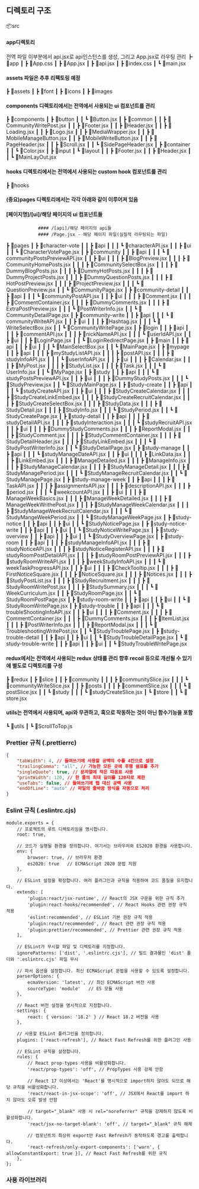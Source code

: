 ## 디렉토리 구조

📦src

#### app디렉토리

전역 파일 이부분에서 api.jsx로 api인스턴스를 생성, 그리고 App.jsx로 라우팅 관리
┣ 📂app
┃ ┣ 📜App.css
┃ ┣ 📜App.jsx
┃ ┣ 📜api.jsx
┃ ┣ 📜index.css
┃ ┗ 📜main.jsx

#### assets 파일은 추후 리팩토링 예정

┣ 📂assets
┃ ┣ 📂font
┃ ┣ 📂icons
┃ ┣ 📂images

#### components 디렉토리에서는 전역에서 사용되는 ui 컴포넌트를 관리

┣ 📂components
┃ ┣ 📂button
┃ ┃ ┗ 📜Button.jsx
┃ ┣ 📂common
┃ ┃ ┣ 📜CommunityWritePost.jsx
┃ ┃ ┣ 📜Footer.jsx
┃ ┃ ┣ 📜Header.jsx
┃ ┃ ┣ 📜Loading.jsx
┃ ┃ ┣ 📜Logo.jsx
┃ ┃ ┣ 📜MediaWrapper.jsx
┃ ┃ ┣ 📜MobileManageButton.jsx
┃ ┃ ┣ 📜MobileWriteButton.jsx
┃ ┃ ┣ 📜PageHeader.jsx
┃ ┃ ┣ 📜Scroll.jsx
┃ ┃ ┗ 📜SidePageHeader.jsx
┃ ┣ 📂container
┃ ┃ ┗ 📜Color.jsx
┃ ┣ 📂input
┃ ┗ 📂layout
┃ ┃ ┣ 📜Footer.jsx
┃ ┃ ┣ 📜Header.jsx
┃ ┃ ┗ 📜MainLayOut.jsx

#### hooks 디렉토리에서는 전역에서 사용되는 custom hook 컴포넌트를 관리

┣ 📂hooks

#### (중요)pages 디렉토리에서는 각각 아래와 같이 이루어져 있음

#### [페이지명]/[ui]/해당 페이지의 ui 컴포넌트들

    			#### /[api]/해당 페이지의 api들
    			#### /Page.jsx - 해당 페이지 파일(실질적 라우팅되는 파일)

┣ 📂pages
┃ ┣ 📂character-vote
┃ ┃ ┣ 📂api
┃ ┃ ┃ ┗ 📜characterAPI.jsx
┃ ┃ ┣ 📂ui
┃ ┃ ┗ 📜CharacterVotePage.jsx
┃ ┣ 📂community
┃ ┃ ┣ 📂api
┃ ┃ ┃ ┗ 📜communityPostsPreviewAPI.jsx
┃ ┃ ┣ 📂ui
┃ ┃ ┃ ┣ 📜BlogPreview.jsx
┃ ┃ ┃ ┣ 📜CommunityHomePosts.jsx
┃ ┃ ┃ ┣ 📜CommunitySelectBox.jsx
┃ ┃ ┃ ┣ 📜DummyBlogPosts.jsx
┃ ┃ ┃ ┣ 📜DummyHotPosts.jsx
┃ ┃ ┃ ┣ 📜DummyProjectPosts.jsx
┃ ┃ ┃ ┣ 📜DummyQuestionPosts.jsx
┃ ┃ ┃ ┣ 📜HotPostPreview.jsx
┃ ┃ ┃ ┣ 📜ProjectPreview.jsx
┃ ┃ ┃ ┗ 📜QuestionPreview.jsx
┃ ┃ ┗ 📜CommunityPage.jsx
┃ ┣ 📂community-detail
┃ ┃ ┣ 📂api
┃ ┃ ┃ ┗ 📜communityPostAPI.jsx
┃ ┃ ┣ 📂ui
┃ ┃ ┃ ┣ 📜Comment.jsx
┃ ┃ ┃ ┣ 📜CommentContainer.jsx
┃ ┃ ┃ ┣ 📜DummyComments.jsx
┃ ┃ ┃ ┣ 📜ExtraPostPreview.jsx
┃ ┃ ┃ ┗ 📜PostWriterInfo.jsx
┃ ┃ ┗ 📜CommunityDetailPage.jsx
┃ ┣ 📂community-write
┃ ┃ ┣ 📂api
┃ ┃ ┃ ┗ 📜communityWriteAPI.jsx
┃ ┃ ┣ 📂ui
┃ ┃ ┃ ┣ 📜Hashtag.jsx
┃ ┃ ┃ ┗ 📜WriteSelectBox.jsx
┃ ┃ ┗ 📜CommunityWritePage.jsx
┃ ┣ 📂login
┃ ┃ ┣ 📂api
┃ ┃ ┃ ┣ 📜commentAPI.jsx
┃ ┃ ┃ ┣ 📜nickNameAPI.jsx
┃ ┃ ┃ ┗ 📜userIdAPI.jsx
┃ ┃ ┣ 📂ui
┃ ┃ ┣ 📜LoginPage.jsx
┃ ┃ ┗ 📜LoginRedirectPage.jsx
┃ ┣ 📂main
┃ ┃ ┣ 📂api
┃ ┃ ┣ 📂ui
┃ ┃ ┃ ┗ 📜MainSelectBox.jsx
┃ ┃ ┗ 📜MainPage.jsx
┃ ┣ 📂mypage
┃ ┃ ┣ 📂api
┃ ┃ ┃ ┣ 📜myStudyListAPI.jsx
┃ ┃ ┃ ┣ 📜postAPI.jsx
┃ ┃ ┃ ┣ 📜studyInfoAPI.jsx
┃ ┃ ┃ ┗ 📜userInfoAPI.jsx
┃ ┃ ┣ 📂ui
┃ ┃ ┃ ┣ 📜Calendar.jsx
┃ ┃ ┃ ┣ 📜MyPost.jsx
┃ ┃ ┃ ┣ 📜StudyList.jsx
┃ ┃ ┃ ┣ 📜Task.jsx
┃ ┃ ┃ ┗ 📜UserInfo.jsx
┃ ┃ ┗ 📜MyPage.jsx
┃ ┣ 📂study
┃ ┃ ┣ 📂api
┃ ┃ ┃ ┗ 📜studyPostsPreviewAPI.jsx
┃ ┃ ┣ 📂ui
┃ ┃ ┃ ┣ 📜DummyStudyPosts.jsx
┃ ┃ ┃ ┗ 📜StudyPreview.jsx
┃ ┃ ┗ 📜StudyMainPage.jsx
┃ ┣ 📂study-create
┃ ┃ ┣ 📂api
┃ ┃ ┃ ┗ 📜studyCreateAPI.jsx
┃ ┃ ┣ 📂ui
┃ ┃ ┃ ┣ 📜StudyCreateCalendar.jsx
┃ ┃ ┃ ┣ 📜StudyCreateLinkEmbed.jsx
┃ ┃ ┃ ┣ 📜StudyCreateRecruitCalendar.jsx
┃ ┃ ┃ ┣ 📜StudyCreateSelectBox.jsx
┃ ┃ ┃ ┣ 📜StudyData.jsx
┃ ┃ ┃ ┣ 📜StudyDetail.jsx
┃ ┃ ┃ ┣ 📜StudyInfo.jsx
┃ ┃ ┃ ┗ 📜StudyPeriod.jsx
┃ ┃ ┗ 📜StudyCreatePage.jsx
┃ ┣ 📂study-detail
┃ ┃ ┣ 📂api
┃ ┃ ┃ ┣ 📜studyDetailAPI.jsx
┃ ┃ ┃ ┣ 📜studyInteraction.jsx
┃ ┃ ┃ ┗ 📜studyRecruitAPI.jsx
┃ ┃ ┣ 📂ui
┃ ┃ ┃ ┣ 📜DummyStudyComments.jsx
┃ ┃ ┃ ┣ 📜ReportModal.jsx
┃ ┃ ┃ ┣ 📜StudyComment.jsx
┃ ┃ ┃ ┣ 📜StudyCommentContainer.jsx
┃ ┃ ┃ ┣ 📜StudyDetailHeader.jsx
┃ ┃ ┃ ┣ 📜StudyLinkEmbed.jsx
┃ ┃ ┃ ┗ 📜StudyPostWriterInfo.jsx
┃ ┃ ┗ 📜StudyDetailPage.jsx
┃ ┣ 📂study-manage
┃ ┃ ┣ 📂api
┃ ┃ ┃ ┗ 📜studyManageDateAPI.jsx
┃ ┃ ┣ 📂ui
┃ ┃ ┃ ┣ 📜LinkData.jsx
┃ ┃ ┃ ┣ 📜LinkEmbed.jsx
┃ ┃ ┃ ┣ 📜ManageDetailed.jsx
┃ ┃ ┃ ┣ 📜ManageInfo.jsx
┃ ┃ ┃ ┣ 📜StudyManageCalendar.jsx
┃ ┃ ┃ ┣ 📜StudyManageDetail.jsx
┃ ┃ ┃ ┣ 📜StudyManagePeriod.jsx
┃ ┃ ┃ ┗ 📜StudyManageRecruitCalendar.jsx
┃ ┃ ┗ 📜StudyManagePage.jsx
┃ ┣ 📂study-manage-week
┃ ┃ ┣ 📂api
┃ ┃ ┃ ┣ 📜TaskAPI.jsx
┃ ┃ ┃ ┣ 📜assignmentsAPI.jsx
┃ ┃ ┃ ┣ 📜descriptionAPI.jsx
┃ ┃ ┃ ┣ 📜period.jsx
┃ ┃ ┃ ┗ 📜weekcountAPI.jsx
┃ ┃ ┣ 📂ui
┃ ┃ ┃ ┣ 📜ManageWeekBasics.jsx
┃ ┃ ┃ ┣ 📜ManageWeekDetailed.jsx
┃ ┃ ┃ ┣ 📜ManageWeekWrithePost.jsx
┃ ┃ ┃ ┣ 📜StudyManageWeekCalendar.jsx
┃ ┃ ┃ ┣ 📜StudyManageWeekRecruitCalendar.jsx
┃ ┃ ┃ ┗ 📜StudyMangeWeekPeriod.jsx
┃ ┃ ┗ 📜StudyManageWeekPage.jsx
┃ ┣ 📂study-notice
┃ ┃ ┣ 📂api
┃ ┃ ┣ 📂ui
┃ ┃ ┗ 📜StudyNoticePage.jsx
┃ ┣ 📂study-notice-write
┃ ┃ ┣ 📂api
┃ ┃ ┣ 📂ui
┃ ┃ ┗ 📜StudyNoticeWritePage.jsx
┃ ┣ 📂study-overview
┃ ┃ ┣ 📂api
┃ ┃ ┣ 📂ui
┃ ┃ ┗ 📜StudyOverviewPage.jsx
┃ ┣ 📂study-room
┃ ┃ ┣ 📂api
┃ ┃ ┃ ┣ 📜studyManageInfoAPI.jsx
┃ ┃ ┃ ┣ 📜studyNoticeAPI.jsx
┃ ┃ ┃ ┣ 📜studyNoticeRegisterAPI.jsx
┃ ┃ ┃ ┣ 📜studyRoomPostDetailAPI.jsx
┃ ┃ ┃ ┣ 📜studyRoomPostPreviewAPI.jsx
┃ ┃ ┃ ┣ 📜studyRoomWriteAPI.jsx
┃ ┃ ┃ ┣ 📜weekStudyInfoAPI.jsx
┃ ┃ ┃ ┗ 📜weekTaskProgressAPI.jsx
┃ ┃ ┣ 📂ui
┃ ┃ ┃ ┣ 📜CheckTooltip.jsx
┃ ┃ ┃ ┣ 📜FirstNoticeSquare.jsx
┃ ┃ ┃ ┣ 📜NoticeSquare.jsx
┃ ┃ ┃ ┣ 📜Notices.jsx
┃ ┃ ┃ ┣ 📜StudyPostList.jsx
┃ ┃ ┃ ┣ 📜StudyRecruitment.jsx
┃ ┃ ┃ ┣ 📜StudyRoomWritePost.jsx
┃ ┃ ┃ ┣ 📜StudySummary.jsx
┃ ┃ ┃ ┗ 📜WeekCurriculum.jsx
┃ ┃ ┣ 📜StudyRoomPage.jsx
┃ ┃ ┗ 📜StudyRoomPostPage.jsx
┃ ┣ 📂study-room-write
┃ ┃ ┣ 📂api
┃ ┃ ┣ 📂ui
┃ ┃ ┗ 📜StudyRoomWritePage.jsx
┃ ┣ 📂study-trouble
┃ ┃ ┣ 📂api
┃ ┃ ┃ ┗ 📜troubleShootingInfoAPI.jsx
┃ ┃ ┣ 📂ui
┃ ┃ ┃ ┣ 📜Comment.jsx
┃ ┃ ┃ ┣ 📜CommentContainer.jsx
┃ ┃ ┃ ┣ 📜DummyComments.jsx
┃ ┃ ┃ ┣ 📜ItemList.jsx
┃ ┃ ┃ ┣ 📜PostWriterInfo.jsx
┃ ┃ ┃ ┣ 📜ReportModal.jsx
┃ ┃ ┃ ┗ 📜TroubleshootingWritePost.jsx
┃ ┃ ┗ 📜StudyTroublePage.jsx
┃ ┣ 📂study-trouble-detail
┃ ┃ ┣ 📂api
┃ ┃ ┣ 📂ui
┃ ┃ ┗ 📜StudyTroubleDetailPage.jsx
┃ ┗ 📂study-trouble-write
┃ ┃ ┣ 📂api
┃ ┃ ┣ 📂ui
┃ ┃ ┗ 📜StudyTroubleWritePage.jsx

#### redux에서는 전역에서 사용되는 redux 상태를 관리 향후 recoil 등으로 개선될 수 있기에 별도로 디렉토리를 구성

┣ 📂redux
┃ ┣ 📂slice
┃ ┃ ┣ 📂community
┃ ┃ ┃ ┣ 📜communitySlice.jsx
┃ ┃ ┃ ┗ 📜communityWriteSlice.jsx
┃ ┃ ┣ 📂posts
┃ ┃ ┃ ┣ 📜commentSlice.jsx
┃ ┃ ┃ ┗ 📜postSlice.jsx
┃ ┃ ┗ 📂study
┃ ┃ ┃ ┗ 📜studyCreateSlice.jsx
┃ ┗ 📂store
┃ ┃ ┗ 📜store.jsx

#### utils는 전역에서 사용되며, api와 무관하고, 훅으로 작동하는 것이 아닌 함수기능을 포함

┗ 📂utils
┃ ┗ 📜ScrollToTop.js

### Prettier 규칙 (.prettierrc)

```json
{
    "tabWidth": 4, // 들여쓰기에 사용할 공백의 수를 4칸으로 설정
    "trailingComma": "all", // 가능한 모든 곳에 후행 쉼표를 추가
    "singleQuote": true, // 문자열에 작은 따옴표 사용
    "printWidth": 120, // 한 줄의 최대 길이를 120자로 제한
    "useTabs": false, // 들여쓰기에 탭 대신 공백 사용
    "endOfLine": "auto" // 파일의 줄바꿈 방식을 자동으로 처리
}
```

### Eslint 규칙 (.eslintrc.cjs)

```
module.exports = {
    // 프로젝트의 루트 디렉토리임을 명시합니다.
    root: true,

    // 코드가 실행될 환경을 정의합니다. 여기서는 브라우저와 ES2020 환경을 사용합니다.
    env: {
        browser: true, // 브라우저 환경
        es2020: true   // ECMAScript 2020 문법 지원
    },

    // ESLint 설정을 확장합니다. 여러 플러그인과 규칙을 적용하여 코드 품질을 유지합니다.
    extends: [
        'plugin:react/jsx-runtime', // React의 JSX 구문을 위한 규칙 추가
        'plugin:react-hooks/recommended', // React Hooks 관련 권장 규칙 적용
        'eslint:recommended', // ESLint 기본 권장 규칙 적용
        'plugin:react/recommended', // React 관련 권장 규칙 적용
        'plugin:prettier/recommended', // Prettier 관련 권장 규칙 적용
    ],

    // ESLint가 무시할 파일 및 디렉토리를 지정합니다.
    ignorePatterns: ['dist', '.eslintrc.cjs'], // 빌드 결과물인 'dist' 폴더와 '.eslintrc.cjs' 파일 무시

    // 파서 옵션을 설정합니다. 최신 ECMAScript 문법을 사용할 수 있도록 설정합니다.
    parserOptions: {
        ecmaVersion: 'latest', // 최신 ECMAScript 버전 사용
        sourceType: 'module'   // ES 모듈 사용
    },

    // React 버전 설정을 명시적으로 지정합니다.
    settings: {
        react: { version: '18.2' } // React 18.2 버전을 사용
    },

    // 사용할 ESLint 플러그인을 정의합니다.
    plugins: ['react-refresh'], // React Fast Refresh를 위한 플러그인 사용

    // ESLint 규칙을 설정합니다.
    rules: {
        // React prop-types 사용을 비활성화합니다.
        'react/prop-types': 'off', // PropTypes 사용 강제 안함

        // React 17 이상에서는 'React'를 명시적으로 import하지 않아도 되므로 해당 규칙을 비활성화합니다.
        'react/react-in-jsx-scope': 'off', // JSX에서 React를 import 하지 않아도 오류 발생 안함

        // target="_blank" 사용 시 rel="noreferrer" 규칙을 강제하지 않도록 비활성화합니다.
        'react/jsx-no-target-blank': 'off', // target="_blank" 규칙 해제

        // 컴포넌트의 최상위 export만 Fast Refresh가 동작하도록 경고를 출력합니다.
        'react-refresh/only-export-components': ['warn', { allowConstantExport: true }], // React Fast Refresh를 위한 규칙
    },
};

```

### 사용 라이브러리
